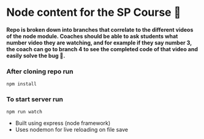 # Node content for the SP Course :new_moon_with_face:
#### Repo is broken down into branches that correlate to the different videos of the node module. Coaches should be able to ask students what number video they are watching, and for example if they say number 3, the coach can go to branch 4 to see the completed code of that video and easily solve the bug :bug:.

### After cloning repo run
```npm install```

### To start server run
```npm run watch```

- Built using express (node framework)
- Uses nodemon for live reloading on file save
